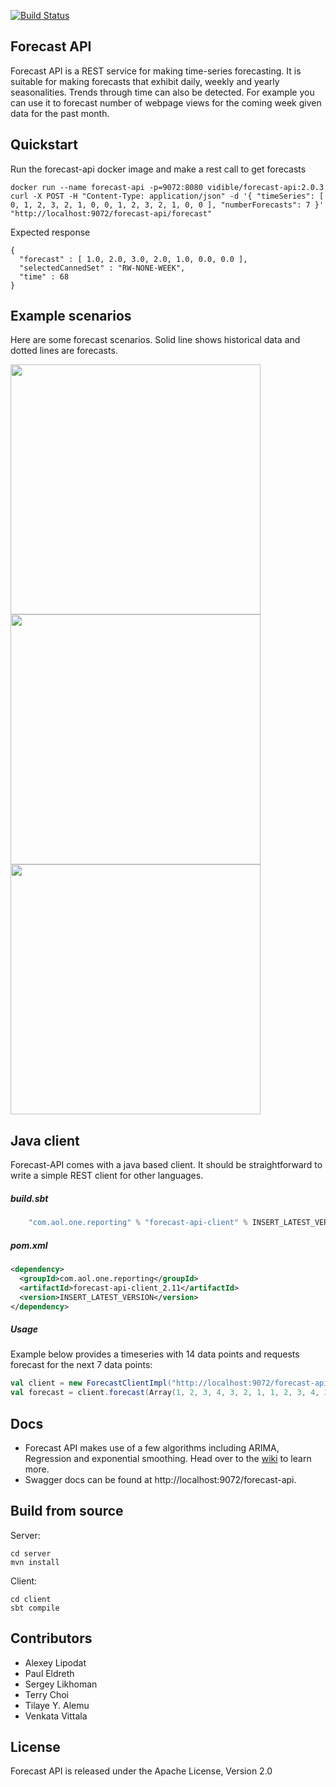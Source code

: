 [![Build Status](https://travis-ci.org/vidible/aol-on-forecast.svg?branch=master)](https://travis-ci.org/vidible/aol-on-forecast)

## Forecast API

Forecast API is a REST service for making time-series forecasting. 
It is suitable for making forecasts that exhibit daily, weekly and yearly
seasonalities. Trends through time can also be detected. For example you 
can use it to forecast number of webpage views for the coming week given 
data for the past month.

## Quickstart

Run the forecast-api docker image and make a rest call to get forecasts

    docker run --name forecast-api -p=9072:8080 vidible/forecast-api:2.0.3
    curl -X POST -H "Content-Type: application/json" -d '{ "timeSeries": [ 0, 1, 2, 3, 2, 1, 0, 0, 1, 2, 3, 2, 1, 0, 0 ], "numberForecasts": 7 }' "http://localhost:9072/forecast-api/forecast"

Expected response

    {
      "forecast" : [ 1.0, 2.0, 3.0, 2.0, 1.0, 0.0, 0.0 ],
      "selectedCannedSet" : "RW-NONE-WEEK",
      "time" : 68
    }

## Example scenarios

Here are some forecast scenarios. Solid line shows historical data and dotted lines are forecasts. 

<img src="https://raw.githubusercontent.com/vidible/aol-on-forecast/master/client/src/test/resources/forecast-client/daily-seasonal/plot-raw-and-actual.png" width="400">

<img src="https://raw.githubusercontent.com/vidible/aol-on-forecast/master/client/src/test/resources/forecast-client/daily-seasonal-with-trend/plot-raw-and-actual.png" width="400">

<img src="https://raw.githubusercontent.com/vidible/aol-on-forecast/master/client/src/test/resources/forecast-client/real-data-video-view-supply-with-trend/plot-raw-and-actual.png" width="400">

## Java client

Forecast-API comes with a java based client. It should be straightforward
to write a simple REST client for other languages.
 
##### build.sbt

```scala
    "com.aol.one.reporting" % "forecast-api-client" % INSERT_LATEST_VERSION
```

##### pom.xml
```xml
<dependency>
  <groupId>com.aol.one.reporting</groupId>
  <artifactId>forecast-api-client_2.11</artifactId>
  <version>INSERT_LATEST_VERSION</version>
</dependency> 
```

##### Usage

Example below provides a timeseries with 14 data points and requests forecast for the next 7 data points:

```scala
val client = new ForecastClientImpl("http://localhost:9072/forecast-api/forecast")
val forecast = client.forecast(Array(1, 2, 3, 4, 3, 2, 1, 1, 2, 3, 4, 3, 2, 1), 7)
```

## Docs
- Forecast API makes use of a few algorithms including ARIMA, Regression
and exponential smoothing. Head over to the [wiki](https://github.com/vidible/aol-on-forecast/wiki) 
to learn more.
- Swagger docs can be found at http://localhost:9072/forecast-api. 

## Build from source

Server:

    cd server
    mvn install

Client:

    cd client
    sbt compile


## Contributors

- Alexey Lipodat
- Paul Eldreth
- Sergey Likhoman
- Terry Choi
- Tilaye Y. Alemu
- Venkata Vittala

## License
Forecast API is released under the Apache License, Version 2.0
